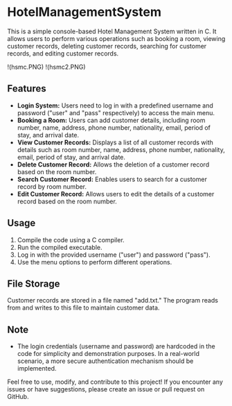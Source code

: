 # HotelManagementSystem

This is a simple console-based Hotel Management System written in C. It allows users to perform various operations such as booking a room, viewing customer records, deleting customer records, searching for customer records, and editing customer records.

!(hsmc.PNG)
!(hsmc2.PNG)

## Features

- **Login System:** Users need to log in with a predefined username and password ("user" and "pass" respectively) to access the main menu.
- **Booking a Room:** Users can add customer details, including room number, name, address, phone number, nationality, email, period of stay, and arrival date.
- **View Customer Records:** Displays a list of all customer records with details such as room number, name, address, phone number, nationality, email, period of stay, and arrival date.
- **Delete Customer Record:** Allows the deletion of a customer record based on the room number.
- **Search Customer Record:** Enables users to search for a customer record by room number.
- **Edit Customer Record:** Allows users to edit the details of a customer record based on the room number.

## Usage

1. Compile the code using a C compiler.
2. Run the compiled executable.
3. Log in with the provided username ("user") and password ("pass").
4. Use the menu options to perform different operations.

## File Storage

Customer records are stored in a file named "add.txt." The program reads from and writes to this file to maintain customer data.

## Note

- The login credentials (username and password) are hardcoded in the code for simplicity and demonstration purposes. In a real-world scenario, a more secure authentication mechanism should be implemented.

Feel free to use, modify, and contribute to this project! If you encounter any issues or have suggestions, please create an issue or pull request on GitHub.
